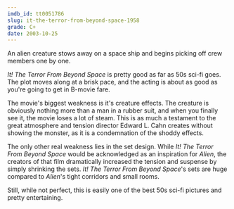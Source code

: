 ```yaml
---
imdb_id: tt0051786
slug: it-the-terror-from-beyond-space-1958
grade: C+
date: 2003-10-25
---
```


An alien creature stows away on a space ship and begins picking off crew members one by one.

_It! The Terror From Beyond Space_ is pretty good as far as 50s sci-fi goes. The plot moves along at a brisk pace, and the acting is about as good as you're going to get in B-movie fare.

The movie's biggest weakness is it's creature effects. The creature is obviously nothing more than a man in a rubber suit, and when you finally see it, the movie loses a lot of steam. This is as much a testament to the great atmosphere and tension director Edward L. Cahn creates without showing the monster, as it is a condemnation of the shoddy effects.

The only other real weakness lies in the set design. While _It! The Terror From Beyond Space_ would be acknowledged as an inspiration for <span data-imdb-id="tt0078748">_Alien_</span>, the creators of that film dramatically increased the tension and suspense by simply shrinking the sets. _It! The Terror From Beyond Space_'s sets are huge compared to _Alien_'s tight corridors and small rooms.

Still, while not perfect, this is easily one of the best 50s sci-fi pictures and pretty entertaining.
